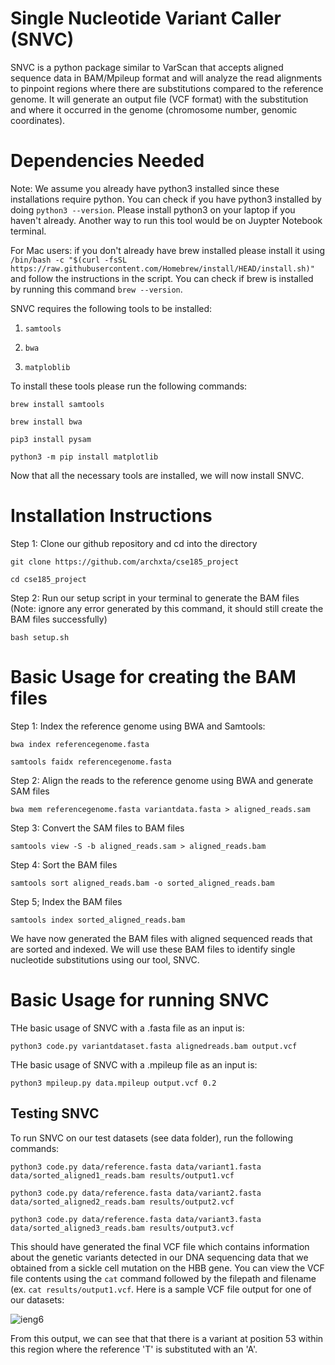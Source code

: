 # Single Nucleotide Variant Caller (SNVC) 

SNVC is a python package similar to VarScan that accepts aligned sequence data in BAM/Mpileup format and will analyze the read alignments to pinpoint regions where there are substitutions compared to the reference genome. It will generate an output file (VCF format) with the substitution and where it occurred in the genome (chromosome number, genomic coordinates). 

# Dependencies Needed

Note: We assume you already have python3 installed since these installations require python. You can check if you have python3 installed by doing ```python3 --version```. Please install python3 on your laptop if you haven't already. Another way to run this tool  would be on Juypter Notebook terminal. 

For Mac users: if you don't already have brew installed please install it using ``` /bin/bash -c "$(curl -fsSL https://raw.githubusercontent.com/Homebrew/install/HEAD/install.sh)" ``` and follow the instructions in the script. You can check if brew is installed by running this command ``` brew --version ```. 

SNVC requires the following tools to be installed: 

  1. ```samtools```

  2. ```bwa```
     
  3. ```matploblib```

To install these tools please run the following commands: 

``` brew install samtools ```

``` brew install bwa ```

``` pip3 install pysam ```

```python3 -m pip install matplotlib ```

Now that all the necessary tools are installed, we will now install SNVC. 

# Installation Instructions

Step 1: Clone our github repository and cd into the directory

``` git clone https://github.com/archxta/cse185_project ```

``` cd cse185_project ```

Step 2: Run our setup script in your terminal to generate the BAM files (Note: ignore any error generated by this command, it should still create the BAM files successfully)

```bash setup.sh```

# Basic Usage for creating the BAM files

Step 1: Index the reference genome using BWA and Samtools: 

``` bwa index referencegenome.fasta ```

``` samtools faidx referencegenome.fasta ```

Step 2: Align the reads to the reference genome using BWA and generate SAM files

``` bwa mem referencegenome.fasta variantdata.fasta > aligned_reads.sam ```

Step 3: Convert the SAM files to BAM files

``` samtools view -S -b aligned_reads.sam > aligned_reads.bam ```

Step 4: Sort the BAM files

``` samtools sort aligned_reads.bam -o sorted_aligned_reads.bam ```

Step 5; Index the BAM files

``` samtools index sorted_aligned_reads.bam ```

We have now generated the BAM files with aligned sequenced reads that are sorted and indexed. We will use these BAM files to identify single nucleotide substitutions using our tool, SNVC. 

# Basic Usage for running SNVC

THe basic usage of SNVC with a .fasta file as an input is: 

``` python3 code.py variantdataset.fasta alignedreads.bam output.vcf ```

THe basic usage of SNVC with a .mpileup file as an input is: 

``` python3 mpileup.py data.mpileup output.vcf 0.2 ```

## Testing SNVC 

To run SNVC on our test datasets (see data folder), run the following commands: 

```python3 code.py data/reference.fasta data/variant1.fasta data/sorted_aligned1_reads.bam results/output1.vcf```

```python3 code.py data/reference.fasta data/variant2.fasta data/sorted_aligned2_reads.bam results/output2.vcf```

```python3 code.py data/reference.fasta data/variant3.fasta data/sorted_aligned3_reads.bam results/output3.vcf```

This should have generated the final VCF file which contains information about the genetic variants detected in our DNA sequencing data that we obtained from a sickle cell mutation on the HBB gene. You can view the VCF file contents using the ```cat``` command followed by the filepath and filename (ex. ```cat results/output1.vcf```. Here is a sample VCF file output for one of our datasets: 

![ieng6](./sampleoutput.png)

From this output, we can see that that there is a variant at position 53 within this region where the reference 'T' is substituted with an 'A'. 
